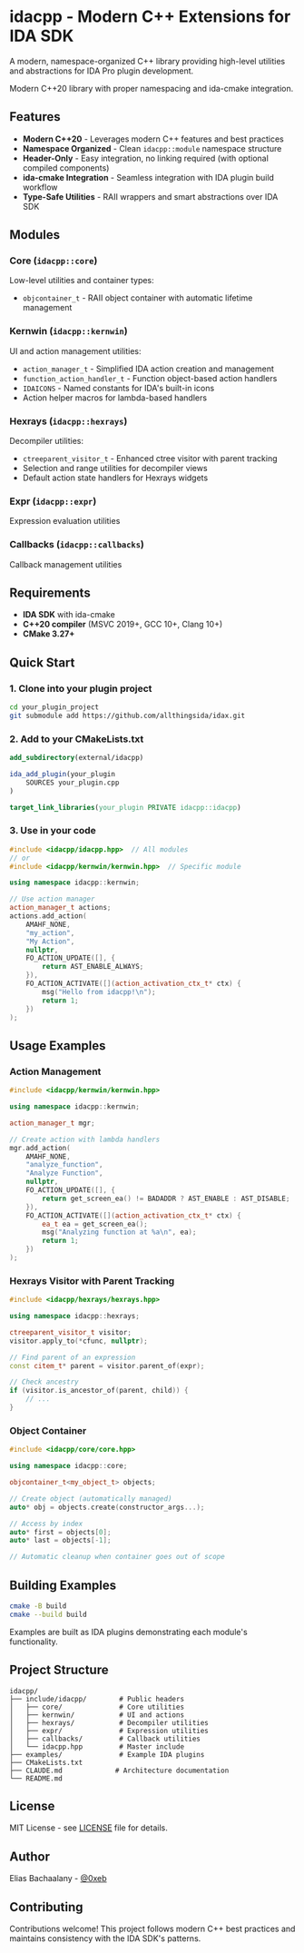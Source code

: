 # idacpp - Modern C++ Extensions for IDA SDK

A modern, namespace-organized C++ library providing high-level utilities and abstractions for IDA Pro plugin development.

Modern C++20 library with proper namespacing and ida-cmake integration.

## Features

- **Modern C++20** - Leverages modern C++ features and best practices
- **Namespace Organized** - Clean `idacpp::module` namespace structure
- **Header-Only** - Easy integration, no linking required (with optional compiled components)
- **ida-cmake Integration** - Seamless integration with IDA plugin build workflow
- **Type-Safe Utilities** - RAII wrappers and smart abstractions over IDA SDK

## Modules

### Core (`idacpp::core`)
Low-level utilities and container types:
- `objcontainer_t` - RAII object container with automatic lifetime management

### Kernwin (`idacpp::kernwin`)
UI and action management utilities:
- `action_manager_t` - Simplified IDA action creation and management
- `function_action_handler_t` - Function object-based action handlers
- `IDAICONS` - Named constants for IDA's built-in icons
- Action helper macros for lambda-based handlers

### Hexrays (`idacpp::hexrays`)
Decompiler utilities:
- `ctreeparent_visitor_t` - Enhanced ctree visitor with parent tracking
- Selection and range utilities for decompiler views
- Default action state handlers for Hexrays widgets

### Expr (`idacpp::expr`)
Expression evaluation utilities

### Callbacks (`idacpp::callbacks`)
Callback management utilities

## Requirements

- **IDA SDK** with ida-cmake
- **C++20 compiler** (MSVC 2019+, GCC 10+, Clang 10+)
- **CMake 3.27+**

## Quick Start

### 1. Clone into your plugin project

```bash
cd your_plugin_project
git submodule add https://github.com/allthingsida/idax.git
```

### 2. Add to your CMakeLists.txt

```cmake
add_subdirectory(external/idacpp)

ida_add_plugin(your_plugin
    SOURCES your_plugin.cpp
)

target_link_libraries(your_plugin PRIVATE idacpp::idacpp)
```

### 3. Use in your code

```cpp
#include <idacpp/idacpp.hpp>  // All modules
// or
#include <idacpp/kernwin/kernwin.hpp>  // Specific module

using namespace idacpp::kernwin;

// Use action manager
action_manager_t actions;
actions.add_action(
    AMAHF_NONE,
    "my_action",
    "My Action",
    nullptr,
    FO_ACTION_UPDATE([], {
        return AST_ENABLE_ALWAYS;
    }),
    FO_ACTION_ACTIVATE([](action_activation_ctx_t* ctx) {
        msg("Hello from idacpp!\n");
        return 1;
    })
);
```

## Usage Examples

### Action Management

```cpp
#include <idacpp/kernwin/kernwin.hpp>

using namespace idacpp::kernwin;

action_manager_t mgr;

// Create action with lambda handlers
mgr.add_action(
    AMAHF_NONE,
    "analyze_function",
    "Analyze Function",
    nullptr,
    FO_ACTION_UPDATE([], {
        return get_screen_ea() != BADADDR ? AST_ENABLE : AST_DISABLE;
    }),
    FO_ACTION_ACTIVATE([](action_activation_ctx_t* ctx) {
        ea_t ea = get_screen_ea();
        msg("Analyzing function at %a\n", ea);
        return 1;
    })
);
```

### Hexrays Visitor with Parent Tracking

```cpp
#include <idacpp/hexrays/hexrays.hpp>

using namespace idacpp::hexrays;

ctreeparent_visitor_t visitor;
visitor.apply_to(*cfunc, nullptr);

// Find parent of an expression
const citem_t* parent = visitor.parent_of(expr);

// Check ancestry
if (visitor.is_ancestor_of(parent, child)) {
    // ...
}
```

### Object Container

```cpp
#include <idacpp/core/core.hpp>

using namespace idacpp::core;

objcontainer_t<my_object_t> objects;

// Create object (automatically managed)
auto* obj = objects.create(constructor_args...);

// Access by index
auto* first = objects[0];
auto* last = objects[-1];

// Automatic cleanup when container goes out of scope
```


## Building Examples

```bash
cmake -B build
cmake --build build
```

Examples are built as IDA plugins demonstrating each module's functionality.

## Project Structure

```
idacpp/
├── include/idacpp/        # Public headers
│   ├── core/              # Core utilities
│   ├── kernwin/           # UI and actions
│   ├── hexrays/           # Decompiler utilities
│   ├── expr/              # Expression utilities
│   ├── callbacks/         # Callback utilities
│   └── idacpp.hpp         # Master include
├── examples/              # Example IDA plugins
├── CMakeLists.txt
├── CLAUDE.md             # Architecture documentation
└── README.md
```

## License

MIT License - see [LICENSE](LICENSE) file for details.

## Author

Elias Bachaalany - [@0xeb](https://github.com/0xeb)

## Contributing

Contributions welcome! This project follows modern C++ best practices and maintains consistency with the IDA SDK's patterns.
